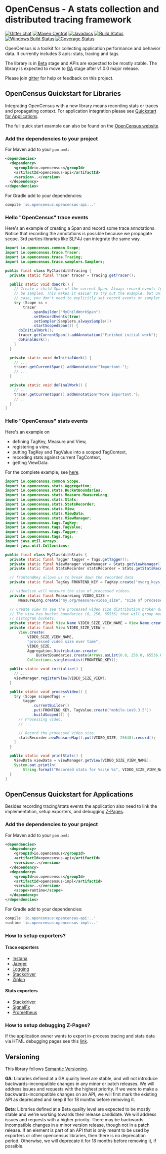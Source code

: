 # OpenCensus - A stats collection and distributed tracing framework
[![Gitter chat][gitter-image]][gitter-url]
[![Maven Central][maven-image]][maven-url]
[![Javadocs][javadoc-image]][javadoc-url]
[![Build Status][travis-image]][travis-url]
[![Windows Build Status][appveyor-image]][appveyor-url]
[![Coverage Status][codecov-image]][codecov-url]


OpenCensus is a toolkit for collecting application performance and behavior data. It currently
includes 3 apis: stats, tracing and tags.

The library is in [Beta](#versioning) stage and APIs are expected to be mostly stable. The 
library is expected to move to [GA](#versioning) stage after v1.0.0 major release.

Please join [gitter](https://gitter.im/census-instrumentation/Lobby) for help or feedback on this
project.

## OpenCensus Quickstart for Libraries

Integrating OpenCensus with a new library means recording stats or traces and propagating context.
For application integration please see [Quickstart for Applications](https://github.com/census-instrumentation/opencensus-java#quickstart-for-applications).

The full quick start example can also be found on the [OpenCensus website](https://opencensus.io/java/index.html).

### Add the dependencies to your project

For Maven add to your `pom.xml`:
```xml
<dependencies>
  <dependency>
    <groupId>io.opencensus</groupId>
    <artifactId>opencensus-api</artifactId>
    <version>..</version>
  </dependency>
</dependencies>
```

For Gradle add to your dependencies:
```groovy
compile 'io.opencensus:opencensus-api:..'
```

### Hello "OpenCensus" trace events

Here's an example of creating a Span and record some trace annotations. Notice that recording the
annotations is possible because we propagate scope. 3rd parties libraries like SLF4J can integrate
the same way.

```java
import io.opencensus.common.Scope;
import io.opencensus.trace.Tracer;
import io.opencensus.trace.Tracing;
import io.opencensus.trace.samplers.Samplers;

public final class MyClassWithTracing {
  private static final Tracer tracer = Tracing.getTracer();

  public static void doWork() {
    // Create a child Span of the current Span. Always record events for this span and force it to
    // be sampled. This makes it easier to try out the example, but unless you have a clear use
    // case, you don't need to explicitly set record events or sampler.
    try (Scope ss =
        tracer
            .spanBuilder("MyChildWorkSpan")
            .setRecordEvents(true)
            .setSampler(Samplers.alwaysSample())
            .startScopedSpan()) {
      doInitialWork();
      tracer.getCurrentSpan().addAnnotation("Finished initial work");
      doFinalWork();
    }
  }

  private static void doInitialWork() {
    // ...
    tracer.getCurrentSpan().addAnnotation("Important.");
    // ...
  }

  private static void doFinalWork() {
    // ...
    tracer.getCurrentSpan().addAnnotation("More important.");
    // ...
  }
}
```

### Hello "OpenCensus" stats events

Here's an example on
 * defining TagKey, Measure and View,
 * registering a view,
 * putting TagKey and TagValue into a scoped TagContext,
 * recording stats against current TagContext,
 * getting ViewData.

 
For the complete example, see
[here](https://github.com/census-instrumentation/opencensus-java/blob/master/examples/src/main/java/io/opencensus/examples/helloworld/QuickStart.java).

```java
import io.opencensus.common.Scope;
import io.opencensus.stats.Aggregation;
import io.opencensus.stats.BucketBoundaries;
import io.opencensus.stats.Measure.MeasureLong;
import io.opencensus.stats.Stats;
import io.opencensus.stats.StatsRecorder;
import io.opencensus.stats.View;
import io.opencensus.stats.ViewData;
import io.opencensus.stats.ViewManager;
import io.opencensus.tags.TagKey;
import io.opencensus.tags.TagValue;
import io.opencensus.tags.Tagger;
import io.opencensus.tags.Tags;
import java.util.Arrays;
import java.util.Collections;

public final class MyClassWithStats {
  private static final Tagger tagger = Tags.getTagger();
  private static final ViewManager viewManager = Stats.getViewManager();
  private static final StatsRecorder statsRecorder = Stats.getStatsRecorder();

  // frontendKey allows us to break down the recorded data
  private static final TagKey FRONTEND_KEY = TagKey.create("myorg_keys_frontend");

  // videoSize will measure the size of processed videos.
  private static final MeasureLong VIDEO_SIZE =
      MeasureLong.create("my.org/measure/video_size", "size of processed videos", "By");

  // Create view to see the processed video size distribution broken down by frontend.
  // The view has bucket boundaries (0, 256, 65536) that will group measure values into
  // histogram buckets.
  private static final View.Name VIDEO_SIZE_VIEW_NAME = View.Name.create("my.org/views/video_size");
  private static final View VIDEO_SIZE_VIEW =
      View.create(
          VIDEO_SIZE_VIEW_NAME,
          "processed video size over time",
          VIDEO_SIZE,
          Aggregation.Distribution.create(
              BucketBoundaries.create(Arrays.asList(0.0, 256.0, 65536.0))),
          Collections.singletonList(FRONTEND_KEY));

  public static void initialize() {
    // ...
    viewManager.registerView(VIDEO_SIZE_VIEW);
  }

  public static void processVideo() {
    try (Scope scopedTags =
        tagger
            .currentBuilder()
            .put(FRONTEND_KEY, TagValue.create("mobile-ios9.3.5"))
            .buildScoped()) {
      // Processing video.
      // ...

      // Record the processed video size.
      statsRecorder.newMeasureMap().put(VIDEO_SIZE, 25648).record();
    }
  }

  public static void printStats() {
    ViewData viewData = viewManager.getView(VIDEO_SIZE_VIEW_NAME);
    System.out.println(
        String.format("Recorded stats for %s:\n %s", VIDEO_SIZE_VIEW_NAME.asString(), viewData));
  }
}
```

## OpenCensus Quickstart for Applications

Besides recording tracing/stats events the application also need to link the implementation,
setup exporters, and debugging [Z-Pages](https://github.com/census-instrumentation/opencensus-java/tree/master/contrib/zpages).

### Add the dependencies to your project

For Maven add to your `pom.xml`:
```xml
<dependencies>
  <dependency>
    <groupId>io.opencensus</groupId>
    <artifactId>opencensus-api</artifactId>
    <version>..</version>
  </dependency>
  <dependency>
    <groupId>io.opencensus</groupId>
    <artifactId>opencensus-impl</artifactId>
    <version>..</version>
    <scope>runtime</scope>
  </dependency>
</dependencies>
```

For Gradle add to your dependencies:
```groovy
compile 'io.opencensus:opencensus-api:..'
runtime 'io.opencensus:opencensus-impl:..'
```

### How to setup exporters?

#### Trace exporters
* [Instana][TraceExporterInstana]
* [Jaeger][TraceExporterJaeger]
* [Logging][TraceExporterLogging]
* [Stackdriver][TraceExporterStackdriver]
* [Zipkin][TraceExporterZipkin]

#### Stats exporters
* [Stackdriver][StatsExporterStackdriver]
* [SignalFx][StatsExporterSignalFx]
* [Prometheus][StatsExporterPrometheus]

### How to setup debugging Z-Pages?

If the application owner wants to export in-process tracing and stats data via HTML debugging pages
see this [link](https://github.com/census-instrumentation/opencensus-java/tree/master/contrib/zpages#quickstart).

## Versioning
  
This library follows [Semantic Versioning][semver].
  
**GA**: Libraries defined at a GA quality level are stable, and will not introduce 
backwards-incompatible changes in any minor or patch releases. We will address issues and requests 
with the highest priority. If we were to make a backwards-incompatible changes on an API, we will 
first mark the existing API as deprecated and keep it for 18 months before removing it.
  
**Beta**: Libraries defined at a Beta quality level are expected to be mostly stable and we're 
working towards their release candidate. We will address issues and requests with a higher priority.
There may be backwards incompatible changes in a minor version release, though not in a patch 
release. If an element is part of an API that is only meant to be used by exporters or other 
opencensus libraries, then there is no deprecation period. Otherwise, we will deprecate it for 18 
months before removing it, if possible.

[travis-image]: https://travis-ci.org/census-instrumentation/opencensus-java.svg?branch=master
[travis-url]: https://travis-ci.org/census-instrumentation/opencensus-java
[appveyor-image]: https://ci.appveyor.com/api/projects/status/hxthmpkxar4jq4be/branch/master?svg=true
[appveyor-url]: https://ci.appveyor.com/project/opencensusjavateam/opencensus-java/branch/master
[javadoc-image]: https://www.javadoc.io/badge/io.opencensus/opencensus-api.svg
[javadoc-url]: https://www.javadoc.io/doc/io.opencensus/opencensus-api
[maven-image]: https://maven-badges.herokuapp.com/maven-central/io.opencensus/opencensus-api/badge.svg
[maven-url]: https://maven-badges.herokuapp.com/maven-central/io.opencensus/opencensus-api
[gitter-image]: https://badges.gitter.im/census-instrumentation/lobby.svg
[gitter-url]: https://gitter.im/census-instrumentation/lobby?utm_source=badge&utm_medium=badge&utm_campaign=pr-badge&utm_content=badge
[codecov-image]: https://codecov.io/gh/census-instrumentation/opencensus-java/branch/master/graph/badge.svg
[codecov-url]: https://codecov.io/gh/census-instrumentation/opencensus-java/branch/master/
[semver]: http://semver.org/
[TraceExporterInstana]: https://github.com/census-instrumentation/opencensus-java/tree/master/exporters/trace/instana#quickstart
[TraceExporterJaeger]: https://github.com/census-instrumentation/opencensus-java/tree/master/exporters/trace/jaeger#quickstart
[TraceExporterLogging]: https://github.com/census-instrumentation/opencensus-java/tree/master/exporters/trace/logging#quickstart
[TraceExporterStackdriver]: https://github.com/census-instrumentation/opencensus-java/tree/master/exporters/trace/stackdriver#quickstart
[TraceExporterZipkin]: https://github.com/census-instrumentation/opencensus-java/tree/master/exporters/trace/zipkin#quickstart
[StatsExporterStackdriver]: https://github.com/census-instrumentation/opencensus-java/tree/master/exporters/stats/stackdriver#quickstart
[StatsExporterSignalFx]: https://github.com/census-instrumentation/opencensus-java/tree/master/exporters/stats/signalfx#quickstart
[StatsExporterPrometheus]: https://github.com/census-instrumentation/opencensus-java/tree/master/exporters/stats/prometheus#quickstart
